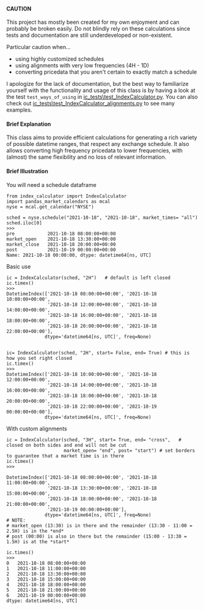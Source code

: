
#### CAUTION

This project has mostly been created for my own enjoyment and can probably be broken easily. Do not blindly rely 
on these calculations since tests and documentation are still underdeveloped or non-existent. 

Particular caution when...
* using highly customized schedules
* using alignments with very low frequencies (4H - 1D)
* converting pricedata that you aren't certain to exactly match a schedule


I apologize for the lack of documentation, but the best way to familiarize yourself with the functionality and
usage of this class is by having a look at the test `test_ways_of_using` in [ic_tests\test_IndexCalculator.py](https://github.com/Stryder-Git/index_calculator/blob/master/ic_tests/test_IndexCalculator.py).
You can also check out [ic_tests\test_IndexCalculator_alignments.py](https://github.com/Stryder-Git/index_calculator/blob/master/ic_tests/test_IndexCalculator_alignments.py)
to see many examples.

#### Brief Explanation
This class aims to provide efficient calculations for generating a rich variety of possible datetime ranges, 
that respect any exchange schedule. It also allows converting high frequency pricedata to lower frequencies,
with (almost) the same flexibility and no loss of relevant information.

#### Brief Illustration


You will need a schedule dataframe 
```
from index_calculator import IndexCalculator
import pandas_market_calendars as mcal
nyse = mcal.get_calendar("NYSE")

sched = nyse.schedule("2021-10-18", "2021-10-18", market_times= "all")
sched.iloc[0]
>>> 
pre            2021-10-18 08:00:00+00:00
market_open    2021-10-18 13:30:00+00:00
market_close   2021-10-18 20:00:00+00:00
post           2021-10-19 00:00:00+00:00
Name: 2021-10-18 00:00:00, dtype: datetime64[ns, UTC]
```

Basic use
```
ic = IndexCalculator(sched, "2H")   # default is left closed
ic.timex()
>>>
DatetimeIndex(['2021-10-18 08:00:00+00:00', '2021-10-18 10:00:00+00:00',
               '2021-10-18 12:00:00+00:00', '2021-10-18 14:00:00+00:00',
               '2021-10-18 16:00:00+00:00', '2021-10-18 18:00:00+00:00',
               '2021-10-18 20:00:00+00:00', '2021-10-18 22:00:00+00:00'],
              dtype='datetime64[ns, UTC]', freq=None)
              
              
ic= IndexCalculator(sched, "2H", start= False, end= True) # this is how you set right closed
ic.timex() 
>>>
DatetimeIndex(['2021-10-18 10:00:00+00:00', '2021-10-18 12:00:00+00:00',
               '2021-10-18 14:00:00+00:00', '2021-10-18 16:00:00+00:00',
               '2021-10-18 18:00:00+00:00', '2021-10-18 20:00:00+00:00',
               '2021-10-18 22:00:00+00:00', '2021-10-19 00:00:00+00:00'],
              dtype='datetime64[ns, UTC]', freq=None)
 ```           

With custom alignments
```
ic = IndexCalculator(sched, "3H", start= True, end= "cross",   # closed on both sides and end will not be cut
                     market_open= "end", post= "start") # set borders to guarantee that a market time is in there
ic.timex()
>>> 

DatetimeIndex(['2021-10-18 08:00:00+00:00', '2021-10-18 11:00:00+00:00',
               '2021-10-18 13:30:00+00:00', '2021-10-18 15:00:00+00:00',  
               '2021-10-18 18:00:00+00:00', '2021-10-18 21:00:00+00:00',
               '2021-10-19 00:00:00+00:00'],
              dtype='datetime64[ns, UTC]', freq=None)
# NOTE:
# market_open (13:30) is in there and the remainder (13:30 - 11:00 = 2.5H) is in the *end* 
# post (00:00) is also in there but the remainder (15:00 - 13:30 = 1.5H) is at the *start*

ic.times()
>>>
0   2021-10-18 08:00:00+00:00
1   2021-10-18 11:00:00+00:00
2   2021-10-18 13:30:00+00:00
3   2021-10-18 15:00:00+00:00
4   2021-10-18 18:00:00+00:00
5   2021-10-18 21:00:00+00:00
6   2021-10-19 00:00:00+00:00
dtype: datetime64[ns, UTC]

```

